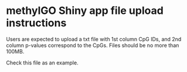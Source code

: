 # methylGO Shiny app file upload instructions

Users are expected to upload a txt file with 1st column CpG IDs, and 2nd column p-values correspond to the CpGs. Files should be no more than 100MB. 

Check this file as an example. 
